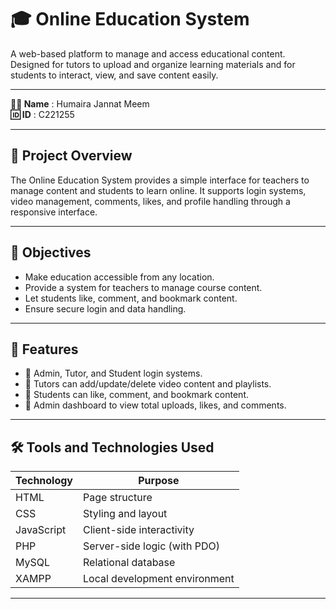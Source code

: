 # 🎓 Online Education System

A web-based platform to manage and access educational content. Designed for tutors to upload and organize learning materials and for students to interact, view, and save content easily.

---

**👩‍💻 Name** : Humaira Jannat Meem  
**🆔 ID**   : C221255  

---

## 📌 Project Overview

The Online Education System provides a simple interface for teachers to manage content and students to learn online. It supports login systems, video management, comments, likes, and profile handling through a responsive interface.

---

## 🎯 Objectives

- Make education accessible from any location.
- Provide a system for teachers to manage course content.
- Let students like, comment, and bookmark content.
- Ensure secure login and data handling.

---

## 🌟 Features

- 🔐 Admin, Tutor, and Student login systems.
- 📁 Tutors can add/update/delete video content and playlists.
- 💬 Students can like, comment, and bookmark content.
- 🧑 Admin dashboard to view total uploads, likes, and comments.

---

## 🛠️ Tools and Technologies Used

| Technology | Purpose                         |
|------------|----------------------------------|
| HTML       | Page structure                   |
| CSS        | Styling and layout               |
| JavaScript | Client-side interactivity        |
| PHP        | Server-side logic (with PDO)     |
| MySQL      | Relational database              |
| XAMPP      | Local development environment    |

---



